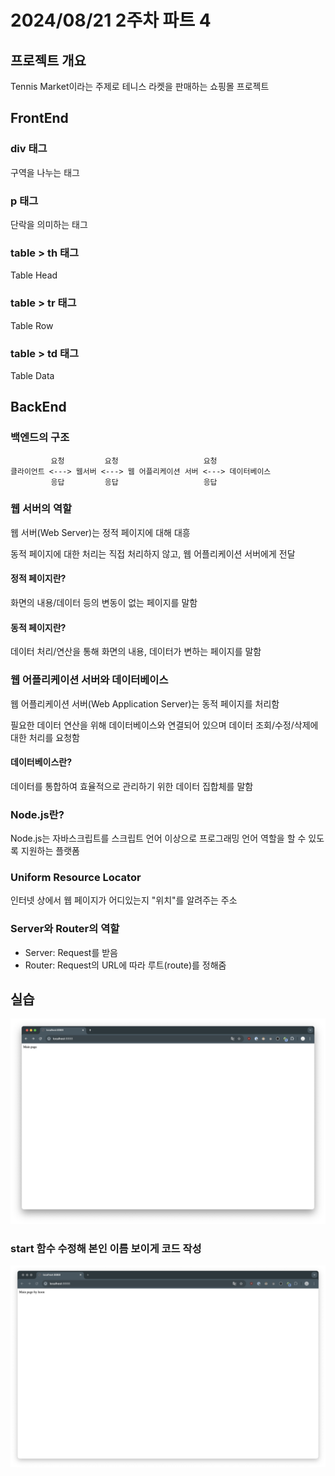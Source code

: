 # 2024/08/21 2주차 파트 4

## 프로젝트 개요

Tennis Market이라는 주제로 테니스 라켓을 판매하는 쇼핑몰 프로젝트

## FrontEnd

### div 태그

구역을 나누는 태그

### p 태그

단락을 의미하는 태그

### table > th 태그

Table Head

### table > tr 태그

Table Row

### table > td 태그

Table Data

## BackEnd

### 백엔드의 구조

```text
         요청         요청                   요청
클라이언트 <---> 웹서버 <---> 웹 어플리케이션 서버 <---> 데이터베이스
         응답         응답                   응답
```

### 웹 서버의 역할

웹 서버(Web Server)는 정적 페이지에 대해 대흥

동적 페이지에 대한 처리는 직접 처리하지 않고, 웹 어플리케이션 서버에게 전달

#### 정적 페이지란?

화면의 내용/데이터 등의 변동이 없는 페이지를 말함

#### 동적 페이지란?

데이터 처리/연산을 통해 화면의 내용, 데이터가 변하는 페이지를 말함

### 웹 어플리케이션 서버와 데이터베이스

웹 어플리케이션 서버(Web Application Server)는 동적 페이지를 처리함

필요한 데이터 연산을 위해 데이터베이스와 연결되어 있으며 데이터 조회/수정/삭제에 대한 처리를 요청함

#### 데이터베이스란?

데이터를 통합하여 효율적으로 관리하기 위한 데이터 집합체를 말함

### Node.js란?

Node.js는 자바스크립트를 스크립트 언어 이상으로 프로그래밍 언어 역할을 할 수 있도록 지원하는 플랫폼

### Uniform Resource Locator

인터넷 상에서 웹 페이지가 어디있는지 "위치"를 알려주는 주소

### Server와 Router의 역할

- Server: Request를 받음
- Router: Request의 URL에 따라 루트(route)를 정해줌

## 실습

![main page](<main page.png>)

### start 함수 수정해 본인 이름 보이게 코드 작성

![함수 수정한 main page](<start edit.png>)
